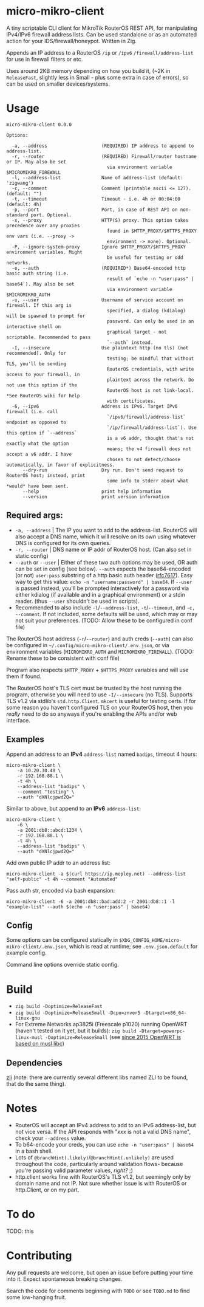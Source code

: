 # micro-mikro-client

A tiny scriptable CLI client for MikroTik RouterOS REST API, for manipulating IPv4/IPv6 firewall address lists. Can be used standalone or as an automated action for your IDS/firewall/honeypot. Written in Zig.

Appends an IP address to a RouterOS `/ip` or `/ipv6` `/firewall/address-list` for use in firewall filters or etc.

Uses around 2KB memory depending on how you build it, (~2K in `ReleaseFast`, slightly less in Small - plus some extra in case of errors), so can be used on smaller devices/systems.

# Usage

```
micro-mikro-client 0.0.0

Options:

  -a, --address                    (REQUIRED) IP address to append to address-list.
  -r, --router                     (REQUIRED) Firewall/router hostname or IP. May also be set
                                     via environment variable $MICROMIKRO_FIREWALL
  -l, --address-list               Name of address-list (default: 'zigwang')
  -c, --comment                    Comment (printable ascii <= 127). (default: "")
  -t, --timeout                    Timeout - i.e. 4h or 00:04:00 (default: 4h)
  -p, --port                       Port, in case of REST API on non-standard port. Optional.
  -x, --proxy                      HTTP(S) proxy. This option takes precedence over any proxies
                                     found in $HTTP_PROXY/$HTTPS_PROXY env vars (i.e. --proxy ->
                                     environment -> none). Optional.
  -P, --ignore-system-proxy        Ignore $HTTP_PROXY/$HTTPS_PROXY environment variables. Might
                                     be useful for testing or odd networks.
  -e, --auth                       (REQUIRED*) Base64-encoded http basic auth string (i.e.
                                     result of `echo -n "user:pass" | base64`). May also be set
                                     via environment variable $MICROMIKRO_AUTH
  -u, --user                       Username of service account on firewall. If this arg is
                                     specified, a dialog (kdialog) will be spawned to prompt for
                                     password. Can only be used in an interactive shell on
                                     graphical target - not scriptable. Recommended to pass
                                     `--auth` instead.
  -I, --insecure                   Use plaintext http (no tls) (not recommended). Only for
                                     testing; be mindful that without TLS, you'll be sending
                                     RouterOS credentials, with write access to your firewall, in
                                     plaintext across the network. Do not use this option if the
                                     RouterOS host is not link-local. *See RouterOS wiki for help
                                     with certificates.
  -6, --ipv6                       Address is IPv6. Target IPv6 firewall (i.e. call
                                     `/ipv6/firewall/address-list` endpoint as opposed to
                                     `/ip/firewall/address-list`). Use this option if `--address`
                                     is a v6 addr, thought that's not exactly what the option
                                     means; the v4 firewall does not accept a v6 addr. I have
                                     chosen to not detect/choose automatically, in favor of explicitness.
      --dry-run                    Dry run. Don't send request to RouterOS host; instead, print
                                     some info to stderr about what *would* have been sent.
      --help                       print help information
      --version                    print version information
```

## Required args:

- `-a, --address` | The IP you want to add to the address-list. RouterOS will also accept a DNS name, which it will resolve on its own using whatever DNS is configured for its own queries.
- `-r, --router` | DNS name or IP addr of RouterOS host. (Can also set in static config)
- `--auth` or `--user` | Either of these two auth options may be used, OR auth can be set in config (see below). `--auth` expects the base64-encoded (or not) `user:pass` substring of a http basic auth header ([rfc7617](https://datatracker.ietf.org/doc/html/rfc7617)). Easy way to get this value: `echo -n "username:password" | base64`. If `--user` is passed instead, you'll be prompted interactively for a password via either kdialog (if available and in a graphical environment) or a stdin reader. (thus `--user` shouldn't be used in scripts).
- Recommended to also include `-l`/`--address-list`, `-t`/`--timeout`, and `-c, --comment`. If not included, some defaults will be used, which may or may not suit your preferences. (TODO: Allow these to be configured in conf file)

The RouterOS host address (`-r`/`--router`) and auth creds (`--auth`) can also be configured in `~/.config/micro-mikro-client/.env.json`, or via environment variables (`MICROMIKRO_AUTH` and `MICROMIKRO_FIREWALL`). (TODO: Rename these to be consistent with conf file)

Program also respects `$HTTP_PROXY` + `$HTTPS_PROXY` variables and will use them if found.

The RouterOS host's TLS cert must be trusted by the host running the program, otherwise you will need to use `-I/--insecure` (no TLS). Supports TLS v1.2 via stdlib's `std.http.Client`.
`mkcert` is useful for testing certs. If for some reason you haven't configured TLS on your RouterOS host, then you *really* need to do so anyways if you're enabling the APIs and/or web interface.

## Examples

Append an address to an __IPv4__ `address-list` named `badips`, timeout 4 hours:

```
micro-mikro-client \
    -a 10.20.30.40 \
    -r 192.168.88.1 \
    -t 4h \
    --address-list "badips" \
    --comment "testing" \
    --auth "dXNlcjpwd2Q="
```

Similar to above, but append to an __IPv6__ `address-list`:

```
micro-mikro-client \
    -6 \
    -a 2001:db8::abcd:1234 \
    -r 192.168.88.1 \
    -t 4h \
    --address-list "badips" \
    --auth "dXNlcjpwd2Q="
```

Add own public IP addr to an address list:

```
micro-mikro-client -a $(curl https://ip.mepley.net) --address-list "self-public" -t 4h --comment "Automated" 
```

Pass auth str, encoded via bash expansion:
```
micro-mikro-client -6 -a 2001:db8::bad:add:2 -r 2001:db8::1 -l "example-list" --auth $(echo -n "user:pass" | base64)
```

## Config

Some options can be configured statically in `$XDG_CONFIG_HOME/micro-mikro-client/.env.json`, which is read at runtime; see `.env.json.default` for example config.

Command line options override static config.


# Build

- `zig build -Doptimize=ReleaseFast`
- `zig build -Doptimize=ReleaseSmall -Dcpu=znver5 -Dtarget=x86_64-linux-gnu`
- For Extreme Networks ap3825i (Freescale p1020) running OpenWRT (haven't tested on it yet, but it builds): `zig build -Dtarget=powerpc-linux-musl -Doptimize=ReleaseSmall` (see [since 2015 OpenWRT is based on musl libc](https://ziggit.dev/t/zig-programming-language-as-first-class-citizen/6736/9))

## Dependencies

[zli](https://github.com/dweiller/zli) (note: there are currently several different libs named ZLI to be found, that do the same thing).

# Notes

- RouterOS will accept an IPv4 address to add to an IPv6 address-list, but not vice versa. If the API responds with "xxx is not a valid DNS name", check your `--address` value.
- To b64-encode your creds, you can use `echo -n "user:pass" | base64` in a bash shell.
- Lots of `@branchHint(.likely)`/`@branchHint(.unlikely)` are used throughout the code, particularly around validation flows- because you're passing valid parameter values, *right?* ;)
- http.client works fine with RouterOS's TLS v1.2, but seemingly only by domain name and not IP. Not sure whether issue is with RouterOS or http.Client, or on my part.

# To do

TODO: this

# Contributing

Any pull requests are welcome, but open an issue before putting your time into it. Expect spontaneous breaking changes.

Search the code for comments beginning with `TODO` or see `TODO.md` to find some low-hanging fruit.
